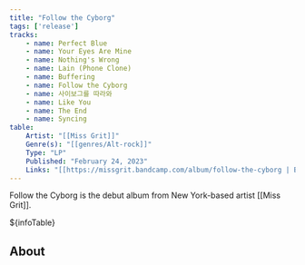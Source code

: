 ```yaml
---
title: "Follow the Cyborg"
tags: ['release']
tracks:
    - name: Perfect Blue
    - name: Your Eyes Are Mine
    - name: Nothing's Wrong
    - name: Lain (Phone Clone)
    - name: Buffering
    - name: Follow the Cyborg
    - name: 사이보그를 따라와
    - name: Like You
    - name: The End
    - name: Syncing
table:
    Artist: "[[Miss Grit]]"
    Genre(s): "[[genres/Alt-rock]]"
    Type: "LP"
    Published: "February 24, 2023"
    Links: "[[https://missgrit.bandcamp.com/album/follow-the-cyborg | Bandcamp]], [[https://open.spotify.com/album/1FzCOEjfRrJvwMWqEUCsNO?si=zb-LIBH9SKO-uPGVQJwSZA | Spotify]]"
---
```


Follow the Cyborg is the debut album from New York-based artist [[Miss Grit]].

${infoTable}

## About
